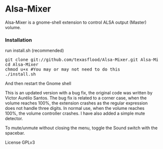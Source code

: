 Alsa-Mixer
==========
Alsa-Mixer is a gnome-shell extension to control ALSA output (Master) volume.

<h3> Installation </h3>
run install.sh (recommended)
<pre>
git clone git://github.com/texasflood/Alsa-Mixer.git Alsa-Mixer
cd Alsa-Mixer
chmod u+x #You may or may not need to do this
./install.sh
</pre>

And then restart the Gnome shell

This is an updated version with a bug fix, the original code was written by Victor Aurélio Santos.
The bug fix is related to a corner case, when the volume reaches 100%, the extension crashes as the regular expression does not handle three digits. In normal use, when the volume reaches 100%, the volume controller crashes. I have also added a simple mute detector.

To mute/unmute without closing the menu, toggle the Sound switch with the spacebar.

License GPLv3
